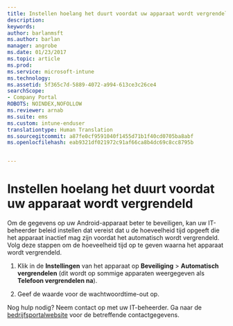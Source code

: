```yaml
---
title: Instellen hoelang het duurt voordat uw apparaat wordt vergrendeld | Microsoft Docs
description: 
keywords: 
author: barlanmsft
ms.author: barlan
manager: angrobe
ms.date: 01/23/2017
ms.topic: article
ms.prod: 
ms.service: microsoft-intune
ms.technology: 
ms.assetid: 5f365c7d-5889-4072-a994-613ce3c26ce4
searchScope:
- Company Portal
ROBOTS: NOINDEX,NOFOLLOW
ms.reviewer: arnab
ms.suite: ems
ms.custom: intune-enduser
translationtype: Human Translation
ms.sourcegitcommit: a87fe0cf9591040f1455d71b1f40cd0705ba8abf
ms.openlocfilehash: eab9321df021972c91af66ca8b4dc69c8cc8795b


---
```



# <a name="how-to-set-the-amount-of-time-before-your-device-is-locked"></a>Instellen hoelang het duurt voordat uw apparaat wordt vergrendeld

Om de gegevens op uw Android-apparaat beter te beveiligen, kan uw IT-beheerder beleid instellen dat vereist dat u de hoeveelheid tijd opgeeft die het apparaat inactief mag zijn voordat het automatisch wordt vergrendeld. Volg deze stappen om de hoeveelheid tijd op te geven waarna het apparaat wordt vergrendeld.

1.  Klik in de **Instellingen** van het apparaat op **Beveiliging** &gt; **Automatisch vergrendelen** (dit wordt op sommige apparaten weergegeven als **Telefoon vergrendelen na**).

2.  Geef de waarde voor de wachtwoordtime-out op.

Nog hulp nodig? Neem contact op met uw IT-beheerder. Ga naar de [bedrijfsportalwebsite](http://portal.manage.microsoft.com) voor de betreffende contactgegevens.



<!--HONumber=Jan17_HO4-->


